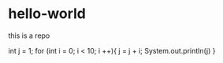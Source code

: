 # hello-world
this is a repo

int j = 1;
for (int i = 0; i < 10; i ++){ 
    j = j + i;
    System.out.println(j)
}
